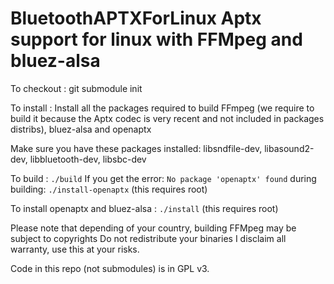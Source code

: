 # BluetoothAPTXForLinux Aptx support for linux with FFMpeg and bluez-alsa
To checkout : git submodule init

To install :
Install all the packages required to build FFmpeg (we require to build it because the Aptx codec is very recent and not included in packages distribs), bluez-alsa and openaptx

Make sure you have these packages installed: libsndfile-dev, libasound2-dev, libbluetooth-dev, libsbc-dev

To build : `./build`
If you get the error: `No package 'openaptx' found` during building: `./install-openaptx` (this requires root)

To install openaptx and bluez-alsa : `./install` (this requires root)

Please note that depending of your country, building FFMpeg may be subject to copyrights
Do not redistribute your binaries
I disclaim all warranty, use this at your risks.

Code in this repo (not submodules) is in GPL v3.

